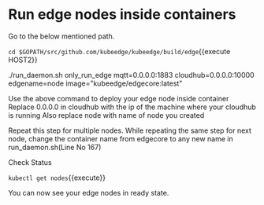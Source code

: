 # Run edge nodes inside containers

Go to the below mentioned path.

`cd $GOPATH/src/github.com/kubeedge/kubeedge/build/edge`{{execute HOST2}}

./run_daemon.sh only_run_edge mqtt=0.0.0.0:1883 cloudhub=0.0.0.0:10000 edgename=node image="kubeedge/edgecore:latest"
 
 Use the above command to deploy your edge node inside container 
 Replace 0.0.0.0 in cloudhub with the ip of the machine where your cloudhub is running
 Also replace node with name of node you created
 
 Repeat this step for multiple nodes. While repeating the same step for next node,
 change the container name from edgecore to any new name in run_daemon.sh(Line No 167)
 
 Check Status
 
 `kubectl get nodes`{{execute}}
 
 You can now see your edge nodes in ready state.
